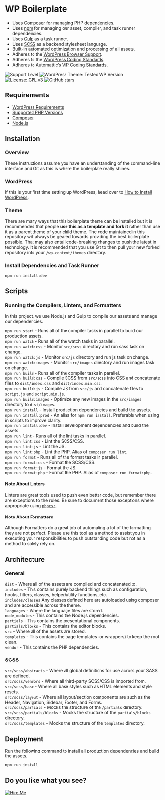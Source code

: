 # WP Boilerplate

- Uses [Composer](https://getcomposer.org/) for managing PHP dependencies.
- Uses [npm](https://www.npmjs.com/) for managing our asset, compiler, and task runner dependencies.
- Uses [Gulp](https://gulpjs.com/) as a task runner.
- Uses [SCSS](https://sass-lang.com/) as a backend stylesheet language.
- Built-in automated optimization and processing of all assets.
- Adheres to the [WordPress Browser Support](https://make.wordpress.org/core/handbook/best-practices/browser-support/).
- Adheres to the [WordPress Coding Standards](https://github.com/WordPress/WordPress-Coding-Standards).
- Adheres to Automattic’s [VIP Coding Standards](https://github.com/Automattic/VIP-Coding-Standards).


![Support Level](https://img.shields.io/badge/support-beta-blueviolet.svg)
![WordPress Theme: Tested WP Version](https://img.shields.io/badge/wordpress-v5.4.1%20tested-brightgreen)
[![License: GPL v3](https://img.shields.io/badge/License-GPLv3-blue.svg)](https://github.com/stephensabatini/WP-Boilerplate/blob/master/LICENSE.md)
![GitHub stars](https://img.shields.io/github/stars/stephensabatini/WP-Boilerplate?style=social)


## Requirements

- [WordPress Requirements](https://wordpress.org/about/requirements/)
- [Supported PHP Versions](https://www.php.net/supported-versions.php)
- [Composer](https://getcomposer.org/download/)
- [Node.js](https://nodejs.org/en/download/)


## Installation

### Overview

These instructions assume you have an understanding of the command-line interface and Git as this is where the boilerplate really shines.


### WordPress

If this is your first time setting up WordPress, head over to [How to Install WordPress](https://wordpress.org/support/article/how-to-install-wordpress/).


### Theme

There are many ways that this boilerplate theme can be installed but it is recommended that people **use this as a template and fork it** rather than use it as a parent theme of your child theme. The code maintained in this repository will always be geared towards providing the best boilerplate possible. That may also entail code-breaking changes to push the latest in technology. It is recommended that you use Git to then pull your new forked repository into your `/wp-content/themes` directory.


### Install Dependencies and Task Runner

```sh
npm run install:dev
```

## Scripts

### Running the Compilers, Linters, and Formatters

In this project, we use Node.js and Gulp to compile our assets and manage our dependencies.

`npm run start` - Runs all of the compiler tasks in parallel to build our production assets.  
`npm run watch` - Runs all of the watch tasks in parallel.  
`npm run watch:css` - Monitor `src/scss` directory and run sass task on change.  
`npm run watch:js` - Monitor `src/js` directory and run js task on change.  
`npm run watch:images` - Monitor `src/images` directory and run images task on change.  
`npm run build` - Runs all of the compiler tasks in parallel.  
`npm run build:css` - Compile SCSS from `src/scss` into CSS and concatenate files to `dist/index.css` and `dist/index.min.css`.  
`npm run build:js` - Compile JS from `src/js` and concatenate files to `script.js` and `script.min.js`.  
`npm run build:images` - Optimize any new images in the `src/images` directory to `dist/images`.  
`npm run install` - Install production dependencies and build the assets.  
`npm run install:prod` - An alias for `npm run install`. Preferable when using in scripts to improve clarity.  
`npm run install:dev` - Install development dependencies and build the assets.  
`npm run lint` - Runs all of the lint tasks in parallel.  
`npm run lint:css` - Lint the SCSS/CSS.  
`npm run lint:js` - Lint the JS.  
`npm run lint:php` - Lint the PHP. Alias of `composer run lint`.  
`npm run format` - Runs all of the format tasks in parallel.  
`npm run format:css` - Format the SCSS/CSS.  
`npm run format:js` - Format the JS.  
`npm run format:php` - Format the PHP. Alias of `composer run format:php`.  


#### Note About Linters

Linters are great tools used to push even better code, but remember there are exceptions to the rules. Be sure to document those exceptions where appropriate using [`phpcs:`](https://github.com/squizlabs/PHP_CodeSniffer/wiki/Advanced-Usage#ignoring-parts-of-a-file).


#### Note About Formatters

Although Formatters do a great job of automating a lot of the formatting they are not perfect. Please use this tool as a method to assist you in executing your responsibilities to push outstanding code but not as a method to solely rely on.


## Architecture

### General

`dist` - Where all of the assets are compiled and concatenated to.  
`includes` - This contains purely backend things such as configuration, hooks, filters, classes, helper/utility functions, etc.  
`includes/classes`  Any classes defined here are autoloaded using composer and are accessible across the theme.  
`languages` - Where the language files are stored.  
`node_modules` - This contains the Node.js dependencies.  
`partials` - This contains the presentational components.  
`partials/blocks` - This contains the editor blocks.  
`src` - Where all of the assets are stored.  
`templates` - This contains the page templates (or wrappers) to keep the root clean.  
`vendor` - This contains the PHP dependencies.


### SCSS

`src/scss/abstracts` - Where all global definitions for use across your SASS are defined.  
`src/scss/vendors` - Where all third-party SCSS/CSS is imported from.  
`src/scss/base` - Where all base styles such as HTML elements and style resets.  
`src/scss/layout` - Where all layout/section components are such as the Header, Navigation, Sidebar, Footer, and Forms.  
`src/scss/partials` - Mocks the structure of the `/partials` directory.  
`src/scss/partials/blocks` -   Mocks the structure of the `partials/blocks` directory.  
`src/scss/templates` -  Mocks the structure of the `templates` directory.


## Deployment

Run the following command to install all production dependencies and build the assets.

```sh
npm run install
```


## Do you like what you see?

[![Hire Me](https://storage.cloud.google.com/stephensabatini/stephen-sabatini-version-control-banner.jpg)](https://stephensabatini.com)
